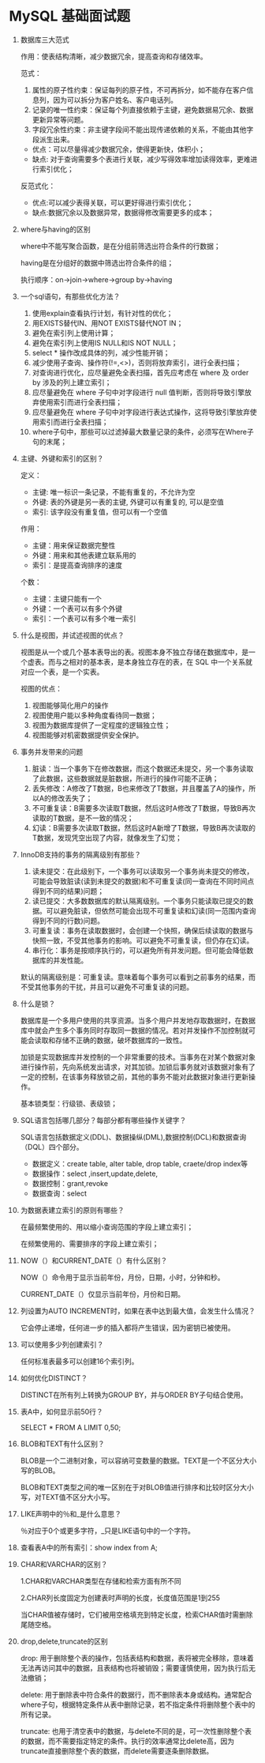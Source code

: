 # MySQL 基础面试题

1. 数据库三大范式
   
    作用：使表结构清晰，减少数据冗余，提高查询和存储效率。
   
    范式：
  
    1. 属性的原子性约束：保证每列的原子性，不可再拆分，如不能存在客户信息列，因为可以拆分为客户姓名、客户电话列。
    2. 记录的唯一性约束：保证每个列直接依赖于主键，避免数据易冗余、数据更新异常等问题。
    3. 字段冗余性约束：非主键字段间不能出现传递依赖的关系，不能由其他字段派生出来。
    
    - 优点：可以尽量得减少数据冗余，使得更新快，体积小；
    - 缺点: 对于查询需要多个表进行关联，减少写得效率增加读得效率，更难进行索引优化；

    反范式化：

    - 优点:可以减少表得关联，可以更好得进行索引优化；
    - 缺点:数据冗余以及数据异常，数据得修改需要更多的成本；
   
2. where与having的区别
   
    where中不能写聚合函数，是在分组前筛选出符合条件的行数据；
   
    having是在分组好的数据中筛选出符合条件的组；
   
    执行顺序：on->join->where->group by->having
   
4. 一个sql语句，有那些优化方法？
   
    1. 使用explain查看执行计划，有针对性的优化；
    2. 用EXISTS替代IN、用NOT EXISTS替代NOT IN；
    3. 避免在索引列上使用计算；
    4. 避免在索引列上使用IS NULL和IS NOT NULL；
    5. select * 操作改成具体的列，减少性能开销；
    6. 减少使用子查询、操作符(!=,<>)，否则将放弃索引，进行全表扫描；
    7. 对查询进行优化，应尽量避免全表扫描，首先应考虑在 where 及 order by 涉及的列上建立索引；
    8. 应尽量避免在 where 子句中对字段进行 null 值判断，否则将导致引擎放弃使用索引而进行全表扫描；
    9. 应尽量避免在 where 子句中对字段进行表达式操作，这将导致引擎放弃使用索引而进行全表扫描；
    10. where子句中，那些可以过滤掉最大数量记录的条件，必须写在Where子句的末尾；
  
5. 主键、外键和索引的区别？
   
    定义：
  
    - 主键: 唯一标识一条记录，不能有重复的，不允许为空
    - 外键: 表的外键是另一表的主键, 外键可以有重复的, 可以是空值
    - 索引: 该字段没有重复值，但可以有一个空值

    作用：
  
    - 主键：用来保证数据完整性
    - 外键：用来和其他表建立联系用的
    - 索引：是提高查询排序的速度

    个数：
  
    - 主键：主键只能有一个
    - 外键：一个表可以有多个外键
    - 索引：一个表可以有多个唯一索引
   
6. 什么是视图，并试述视图的优点？
   
    视图是从一个或几个基本表导出的表。视图本身不独立存储在数据库中，是一个虚表。而与之相对的基本表，是本身独立存在的表，在 SQL 中一个关系就对应一个表，是一个实表。
   
    视图的优点：
    1. 视图能够简化用户的操作
    2. 视图使用户能以多种角度看待同一数据；
    3. 视图为数据库提供了一定程度的逻辑独立性；
    4. 视图能够对机密数据提供安全保护。

7. 事务并发带来的问题
   
    1. 脏读：当一个事务下在修改数据，而这个数据还未提交，另一个事务读取了此数据，这些数据就是脏数据，所进行的操作可能不正确；
    2. 丢失修改：A修改了T数据，B也来修改了T数据，并且覆盖了A的操作，所以A的修改丢失了；
    3. 不可重复读：B需要多次读取T数据，然后这时A修改了T数据，导致B再次读取的T数据，是不一致的情况；
    4. 幻读：B需要多次读取T数据，然后这时A新增了T数据，导致B再次读取的T数据，发现凭空出现了内容，就像发生了幻觉；
     
8. InnoDB支持的事务的隔离级别有那些？
   
    1. 读未提交：在此级别下，一个事务可以读取另一个事务尚未提交的修改，可能会导致脏读(读到未提交的数据)和不可重复读(同一查询在不同时间点得到不同的结果)问题；
    2. 读已提交：大多数数据库的默认隔离级别。一个事务只能读取已提交的数据。可以避免脏读，但依然可能会出现不可重复读和幻读(同一范围内查询得到不同的行数)问题。
    3. 可重复读：事务在读取数据时，会创建一个快照，确保后续读取的数据与快照一致，不受其他事务的影响。可以避免不可重复读，但仍存在幻读。
    4. 串行化：事务是按顺序执行的，可以避免所有并发问题。但可能会降低数据库的并发性能。

    默认的隔离级别是：可重复读。意味着每个事务可以看到之前事务的结果，而不受其他事务的干扰，并且可以避免不可重复读的问题。

9. 什么是锁？
   
    数据库是一个多用户使用的共享资源。当多个用户并发地存取数据时，在数据库中就会产生多个事务同时存取同一数据的情况。若对并发操作不加控制就可能会读取和存储不正确的数据，破坏数据库的一致性。
  
    加锁是实现数据库并发控制的一个非常重要的技术。当事务在对某个数据对象进行操作前，先向系统发出请求，对其加锁。加锁后事务就对该数据对象有了一定的控制，在该事务释放锁之前，其他的事务不能对此数据对象进行更新操作。
  
    基本锁类型：行级锁、表级锁；

9. SQL语言包括哪几部分？每部分都有哪些操作关键字？
    
    SQL语言包括数据定义(DDL)、数据操纵(DML),数据控制(DCL)和数据查询（DQL）四个部分。

    - 数据定义：create table, alter table, drop table, craete/drop index等
    - 数据操作：select ,insert,update,delete,
    - 数据控制：grant,revoke
    - 数据查询：select

11. 为数据表建立索引的原则有哪些？
    
    在最频繁使用的、用以缩小查询范围的字段上建立索引；
  
    在频繁使用的、需要排序的字段上建立索引；

11. NOW（）和CURRENT_DATE（）有什么区别？
    
    NOW（）命令用于显示当前年份，月份，日期，小时，分钟和秒。
  
    CURRENT_DATE（）仅显示当前年份，月份和日期。

12. 列设置为AUTO INCREMENT时，如果在表中达到最大值，会发生什么情况？
    
    它会停止递增，任何进一步的插入都将产生错误，因为密钥已被使用。

13. 可以使用多少列创建索引？
    
    任何标准表最多可以创建16个索引列。

14. 如何优化DISTINCT？
    
    DISTINCT在所有列上转换为GROUP BY，并与ORDER BY子句结合使用。

15. 表A中，如何显示前50行？
    
    SELECT * FROM A LIMIT 0,50;

16. BLOB和TEXT有什么区别？
    
    BLOB是一个二进制对象，可以容纳可变数量的数据。TEXT是一个不区分大小写的BLOB。
  
    BLOB和TEXT类型之间的唯一区别在于对BLOB值进行排序和比较时区分大小写，对TEXT值不区分大小写。

17. LIKE声明中的％和_是什么意思？
    
    ％对应于0个或更多字符，_只是LIKE语句中的一个字符。

18. 查看表A中的所有索引：show index from A;

19. CHAR和VARCHAR的区别？
    
    1.CHAR和VARCHAR类型在存储和检索方面有所不同

    2.CHAR列长度固定为创建表时声明的长度，长度值范围是1到255
  
    当CHAR值被存储时，它们被用空格填充到特定长度，检索CHAR值时需删除尾随空格。

21. drop,delete,truncate的区别

    drop:
    用于删除整个表的操作，包括表结构和数据，表将被完全移除，意味着无法再访问其中的数据，且表结构也将被销毁；需要谨慎使用，因为执行后无法撤销；

    delete:
    用于删除表中符合条件的数据行，而不删除表本身或结构。通常配合where子句，根据特定条件从表中删除记录，若不指定条件将删除整个表中的所有记录。

    truncate:
    也用于清空表中的数据，与delete不同的是，可一次性删除整个表的数据，而不需要指定特定的条件。执行的效率通常比delete高，因为truncate直接删除整个表的数据，而delete需要逐条删除数据。
